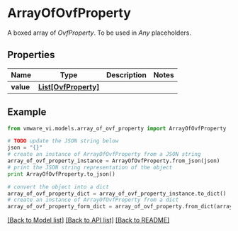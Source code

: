 # ArrayOfOvfProperty

A boxed array of *OvfProperty*. To be used in *Any* placeholders. 

## Properties
Name | Type | Description | Notes
------------ | ------------- | ------------- | -------------
**value** | [**List[OvfProperty]**](OvfProperty.md) |  | 

## Example

```python
from vmware_vi.models.array_of_ovf_property import ArrayOfOvfProperty

# TODO update the JSON string below
json = "{}"
# create an instance of ArrayOfOvfProperty from a JSON string
array_of_ovf_property_instance = ArrayOfOvfProperty.from_json(json)
# print the JSON string representation of the object
print ArrayOfOvfProperty.to_json()

# convert the object into a dict
array_of_ovf_property_dict = array_of_ovf_property_instance.to_dict()
# create an instance of ArrayOfOvfProperty from a dict
array_of_ovf_property_form_dict = array_of_ovf_property.from_dict(array_of_ovf_property_dict)
```
[[Back to Model list]](../README.md#documentation-for-models) [[Back to API list]](../README.md#documentation-for-api-endpoints) [[Back to README]](../README.md)


